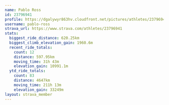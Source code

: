 ```yaml
---
name: Pablo Ross
id: 23796941
profile: https://dgalywyr863hv.cloudfront.net/pictures/athletes/23796941/14615399/1/large.jpg
username: pablo-ross
strava_url: https://www.strava.com/athletes/23796941
stats:
  biggest_ride_distance: 620.25km
  biggest_climb_elevation_gain: 1960.6m
  recent_ride_totals:
    count: 12
    distance: 597.95km
    moving_time: 31h 43m
    elevation_gain: 10991.1m
  ytd_ride_totals:
    count: 83
    distance: 4647km
    moving_time: 211h 13m
    elevation_gain: 33249m
layout: strava_member
--- 
```

